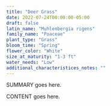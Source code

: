 ```yaml
---
title: "Deer Grass"
date: 2022-07-24T00:00:00-05:00
draft: false
latin_name: "Muhlenbergia rigens"
family_name: "Poaceae"
plant_type: "Grass"
bloom_time: "Spring"
flower_color: "White"
size_at_maturity: "1-3 ft"
water_needs: "Low"
additional_characteristices_notes: ""
---
```


SUMMARY goes here.

<!--more-->

CONTENT goes here.